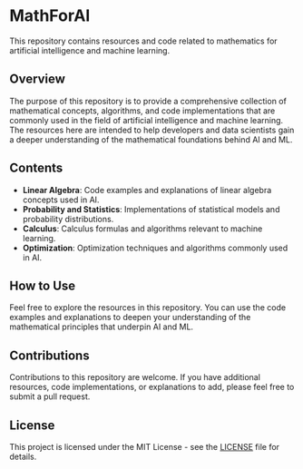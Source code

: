 # MathForAI

This repository contains resources and code related to mathematics for artificial intelligence and machine learning.

## Overview

The purpose of this repository is to provide a comprehensive collection of mathematical concepts, algorithms, and code implementations that are commonly used in the field of artificial intelligence and machine learning. The resources here are intended to help developers and data scientists gain a deeper understanding of the mathematical foundations behind AI and ML.

## Contents

- **Linear Algebra**: Code examples and explanations of linear algebra concepts used in AI.
- **Probability and Statistics**: Implementations of statistical models and probability distributions.
- **Calculus**: Calculus formulas and algorithms relevant to machine learning.
- **Optimization**: Optimization techniques and algorithms commonly used in AI.

## How to Use

Feel free to explore the resources in this repository. You can use the code examples and explanations to deepen your understanding of the mathematical principles that underpin AI and ML.

## Contributions

Contributions to this repository are welcome. If you have additional resources, code implementations, or explanations to add, please feel free to submit a pull request.

## License

This project is licensed under the MIT License - see the [LICENSE](LICENSE) file for details.

